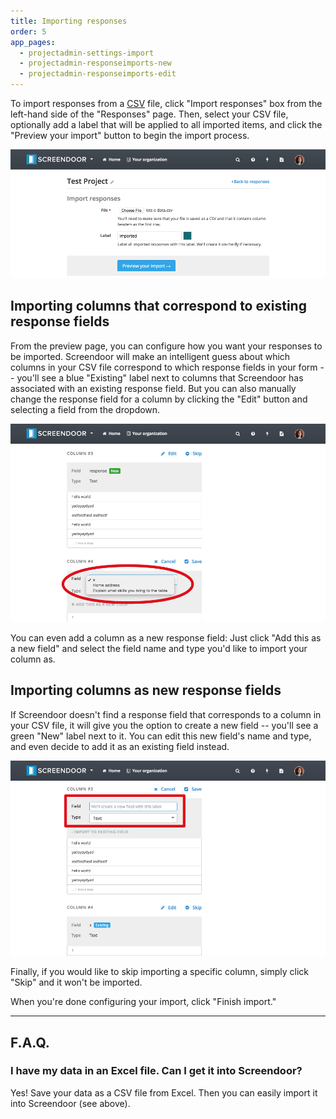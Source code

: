 ```yaml
---
title: Importing responses
order: 5
app_pages:
  - projectadmin-settings-import
  - projectadmin-responseimports-new
  - projectadmin-responseimports-edit
---
```


To import responses from a [CSV](http://en.wikipedia.org/wiki/Comma-separated_values) file, click "Import responses" box from the left-hand side of the "Responses" page. Then, select your CSV file, optionally add a label that will be applied to all imported items, and click the "Preview your import" button to begin the import process.

![import responses](../images/import.png)

## Importing columns that correspond to existing response fields

From the preview page, you can configure how you want your responses to be imported. Screendoor will make an intelligent guess about which columns in your CSV file correspond to which response fields in your form -- you'll see a blue "Existing" label next to columns that Screendoor has associated with an existing response field. But you can also manually change the response field for a column by clicking the "Edit" button and selecting a field from the dropdown.

![edit response field for column](../images/import_edit.png)

You can even add a column as a new response field: Just click "Add this as a new field" and select the field name and type you'd like to import your column as.

## Importing columns as new response fields

If Screendoor doesn't find a response field that corresponds to a column in your CSV file, it will give you the option to create a new field -- you'll see a green "New" label next to it. You can edit this new field's name and type, and even decide to add it as an existing field instead.

![import new field](../images/import_new.png)

Finally, if you would like to skip importing a specific column, simply click "Skip" and it won't be imported.

When you're done configuring your import, click "Finish import."

---

## F.A.Q.

### I have my data in an Excel file. Can I get it into Screendoor?
Yes! Save your data as a CSV file from Excel. Then you can easily import it into Screendoor (see above).
